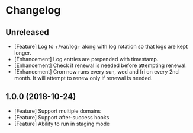 # Changelog

## Unreleased

* [Feature] Log to +/var/log+ along with log rotation so that logs are kept longer.
* [Enhancement] Log entries are prepended with timestamp.
* [Enhancement] Check if renewal is needed before attempting renewal.
* [Enhancement] Cron now runs every sun, wed and fri on every 2nd month.
It will attempt to renew only if renewal is needed.

## 1.0.0 (2018-10-24)

* [Feature] Support multiple domains
* [Feature] Support after-success hooks
* [Feature] Ability to run in staging mode
